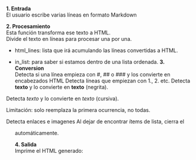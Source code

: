 **1. Entrada**<br>
El usuario escribe varias líneas en formato Markdown

**2. Procesamiento**<br>
Esta función transforma ese texto a HTML.<br>
Divide el texto en líneas para procesar una por una.
  - html_lines: lista que irá acumulando las líneas convertidas a HTML.

  - in_list: para saber si estamos dentro de una lista ordenada.
**3. Conversion**<br>
Detecta si una línea empieza con #, ## o ### y los convierte en encabezados HTML
Detecta líneas que empiezan con 1., 2. etc.
Detecta **texto** y lo convierte en <b>texto</b> (negrita).

Detecta *texto* y lo convierte en <i>texto</i> (cursiva).

Limitación: solo reemplaza la primera ocurrencia, no todas.

Detecta enlaces e imagenes
Al dejar de encontrar ítems de lista, cierra el <ol> automáticamente.

**4. Salida**<br>
Imprime el HTML generado:



